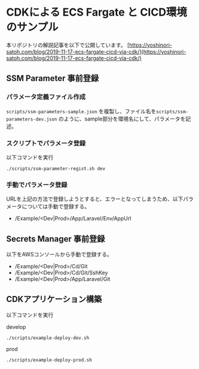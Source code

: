 # CDKによる ECS Fargate と CICD環境のサンプル

本リポジトリの解説記事を以下で公開しています。
[https://yoshinori-satoh.com/blog/2019-11-17-ecs-fargate-cicd-via-cdk/](https://yoshinori-satoh.com/blog/2019-11-17-ecs-fargate-cicd-via-cdk/)

## SSM Parameter 事前登録
### パラメータ定義ファイル作成
`scripts/ssm-parameters-sample.json` を複製し、ファイル名を`scripts/ssm-parameters-dev.json` のように、sample部分を環境名にして、パラメータを記述。

### スクリプトでパラメータ登録
以下コマンドを実行
```
./scripts/ssm-parameter-regist.sh dev
```

### 手動でパラメータ登録
URLを上記の方法で登録しようとすると、エラーとなってしまうため、以下パラメータについては手動で登録する。
* /Example/<Dev|Prod>/App/Laravel/Env/AppUrl

## Secrets Manager 事前登録
以下をAWSコンソールから手動で登録する。
* /Example/<Dev|Prod>/Cd/Git
* /Example/<Dev|Prod>/Cd/Git/SshKey
* /Example/<Dev|Prod>/App/Laravel/Git

## CDKアプリケーション構築
以下コマンドを実行

develop
```
./scripts/example-deploy-dev.sh
```

prod
```
./scripts/example-deploy-prod.sh
```

